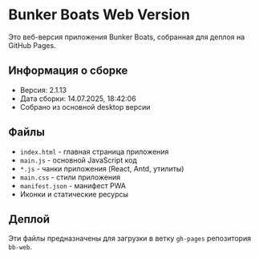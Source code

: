 # Bunker Boats Web Version

Это веб-версия приложения Bunker Boats, собранная для деплоя на GitHub Pages.

## Информация о сборке
- Версия: 2.1.13
- Дата сборки: 14.07.2025, 18:42:06
- Собрано из основной desktop версии

## Файлы
- `index.html` - главная страница приложения
- `main.js` - основной JavaScript код
- `*.js` - чанки приложения (React, Antd, утилиты)
- `main.css` - стили приложения
- `manifest.json` - манифест PWA
- Иконки и статические ресурсы

## Деплой
Эти файлы предназначены для загрузки в ветку `gh-pages` репозитория `bb-web`.
